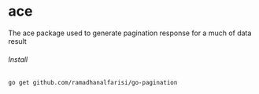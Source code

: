 # ace
The ace package used to generate pagination response for a much of data result

###### Install
`go get github.com/ramadhanalfarisi/go-pagination`
